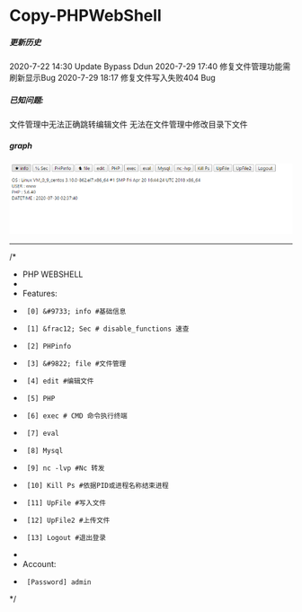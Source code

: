 # Copy-PHPWebShell

<h5>更新历史</h5>
2020-7-22 14:30 Update Bypass Ddun  
2020-7-29 17:40 修复文件管理功能需刷新显示Bug  
2020-7-29 18:17 修复文件写入失败404 Bug



<h5>已知问题:</h5>
文件管理中无法正确跳转编辑文件 无法在文件管理中修改目录下文件


<h5>graph</h5>

![alt text](copy1.png)
___

/* 
 * PHP WEBSHELL
 *
 * Features:
 *		[0] &#9733; info #基础信息
 *		[1] &frac12; Sec # disable_functions 速查
 *		[2] PHPinfo
 *		[3] &#9822; file #文件管理
 *		[4] edit #编辑文件
 *		[5] PHP
 *		[6] exec # CMD 命令执行终端
 *		[7] eval
 *		[8] Mysql
 *		[9] nc -lvp #Nc 转发
 *		[10] Kill Ps #依据PID或进程名称结束进程
 *		[11] UpFile #写入文件
 *		[12] UpFile2 #上传文件
 *		[13] Logout #退出登录
 *
 * Account:
 *		[Password] admin
 */
